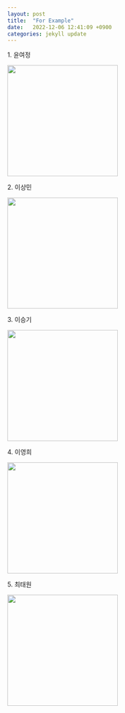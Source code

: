 ```yaml
---
layout: post
title:  "For Example"
date:   2022-12-06 12:41:09 +0900
categories: jekyll update
---
```


<div class="py-3">
<p>1. 윤여정</p>
<img src="{{ "/assets/2022-12-06/wordcloud_윤여정.png" | relative_url }}" class="img-thumbnail" width="250" height="250">
</div>
<div class="py-3">
<p>2. 이상민</p>
<img src="{{ "/assets/2022-12-06/wordcloud_이상민.png" | relative_url }}" class="img-thumbnail" width="250" height="250">
</div>
<div class="py-3">
<p>3. 이승기</p>
<img src="{{ "/assets/2022-12-06/wordcloud_이승기.png" | relative_url }}" class="img-thumbnail" width="250" height="250">
</div>
<div class="py-3">
<p>4. 이영희</p>
<img src="{{ "/assets/2022-12-06/wordcloud_이영희 삼성전자.png" | relative_url }}" class="img-thumbnail" width="250" height="250">
</div>
<div class="py-3">
<p>5. 최태원</p>
<img src="{{ "/assets/2022-12-06/wordcloud_최태원.png" | relative_url }}" class="img-thumbnail" width="250" height="250">
</div>
